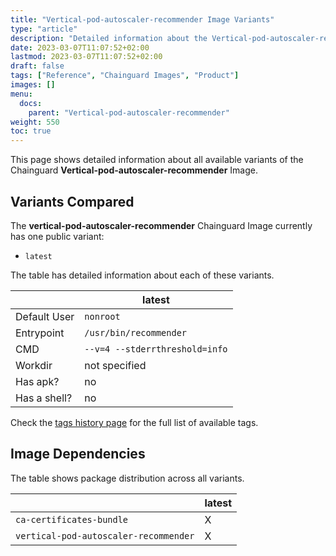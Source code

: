 ```yaml
---
title: "Vertical-pod-autoscaler-recommender Image Variants"
type: "article"
description: "Detailed information about the Vertical-pod-autoscaler-recommenderChainguard Image variants"
date: 2023-03-07T11:07:52+02:00
lastmod: 2023-03-07T11:07:52+02:00
draft: false
tags: ["Reference", "Chainguard Images", "Product"]
images: []
menu:
  docs:
    parent: "Vertical-pod-autoscaler-recommender"
weight: 550
toc: true
---
```


This page shows detailed information about all available variants of the Chainguard **Vertical-pod-autoscaler-recommender** Image.

## Variants Compared
The **vertical-pod-autoscaler-recommender** Chainguard Image currently has one public variant: 

- `latest`

The table has detailed information about each of these variants.

|              | latest                         |
|--------------|--------------------------------|
| Default User | `nonroot`                      |
| Entrypoint   | `/usr/bin/recommender`         |
| CMD          | `--v=4 --stderrthreshold=info` |
| Workdir      | not specified                  |
| Has apk?     | no                             |
| Has a shell? | no                             |

Check the [tags history page](/chainguard/chainguard-images/reference/vertical-pod-autoscaler-recommender/tags_history/) for the full list of available tags.
## Image Dependencies
The table shows package distribution across all variants.

|                                       | latest |
|---------------------------------------|--------|
| `ca-certificates-bundle`              | X      |
| `vertical-pod-autoscaler-recommender` | X      |
